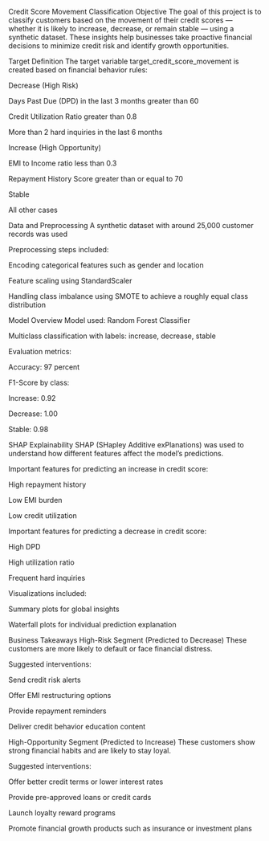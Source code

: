 Credit Score Movement Classification
Objective
The goal of this project is to classify customers based on the movement of their credit scores — whether it is likely to increase, decrease, or remain stable — using a synthetic dataset. These insights help businesses take proactive financial decisions to minimize credit risk and identify growth opportunities.

Target Definition
The target variable target_credit_score_movement is created based on financial behavior rules:

Decrease (High Risk)

Days Past Due (DPD) in the last 3 months greater than 60

Credit Utilization Ratio greater than 0.8

More than 2 hard inquiries in the last 6 months

Increase (High Opportunity)

EMI to Income ratio less than 0.3

Repayment History Score greater than or equal to 70

Stable

All other cases

Data and Preprocessing
A synthetic dataset with around 25,000 customer records was used

Preprocessing steps included:

Encoding categorical features such as gender and location

Feature scaling using StandardScaler

Handling class imbalance using SMOTE to achieve a roughly equal class distribution

Model Overview
Model used: Random Forest Classifier

Multiclass classification with labels: increase, decrease, stable

Evaluation metrics:

Accuracy: 97 percent

F1-Score by class:

Increase: 0.92

Decrease: 1.00

Stable: 0.98

SHAP Explainability
SHAP (SHapley Additive exPlanations) was used to understand how different features affect the model’s predictions.

Important features for predicting an increase in credit score:

High repayment history

Low EMI burden

Low credit utilization

Important features for predicting a decrease in credit score:

High DPD

High utilization ratio

Frequent hard inquiries

Visualizations included:

Summary plots for global insights

Waterfall plots for individual prediction explanation

Business Takeaways
High-Risk Segment (Predicted to Decrease)
These customers are more likely to default or face financial distress.

Suggested interventions:

Send credit risk alerts

Offer EMI restructuring options

Provide repayment reminders

Deliver credit behavior education content

High-Opportunity Segment (Predicted to Increase)
These customers show strong financial habits and are likely to stay loyal.

Suggested interventions:

Offer better credit terms or lower interest rates

Provide pre-approved loans or credit cards

Launch loyalty reward programs

Promote financial growth products such as insurance or investment plans
